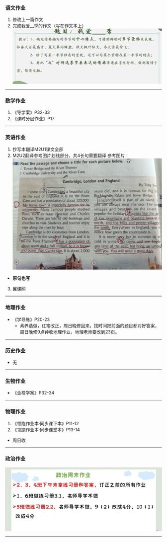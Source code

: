 ### 语文作业 ###
1. 修改上一篇作文
2. 完成我爱__季的作文（写在作文本上）
![hw](../hw/_images/c3.jpg)
-----
### 数学作业 ###
1. 《导学案》P32-33
2. 《课时分层作业》P17
-----
### 英语作业 ###
1. 抄写本翻译M2U1课文全部
2. M2U2翻译参考图片划线部分，共4长句需要翻译
参考图片：![hw](../hw/_images/e3.jpg)
* **原句也写**
3. 翼课网
-----
### 地理作业 ###
* 《学导练》P20-23
	* 素养选做，红笔改正，周日晚修回来，找时间把前面的题目都对好答案，周日晚修9点钟收地理作业，地理老师要改到23页。
-----
### 历史作业 ###
* 无
-----
### 生物作业 ###
* 《金榜学案》P32-34
-----
### 物理作业 ###
1. 《领跑作业本·同步课下本》P11-12
2. 《领跑作业本·同步课堂本》P13-14
* 周日收
-----
### 政治作业 ###
![hw](../hw/_images/p3.jpg)

-----
